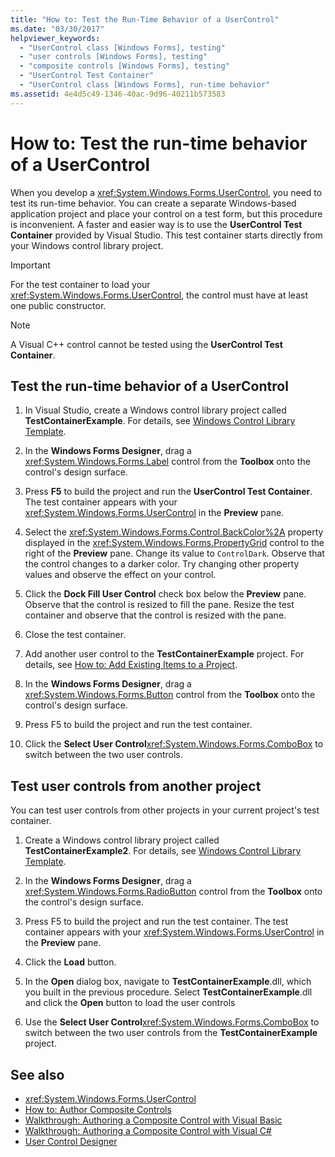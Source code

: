 ```yaml
---
title: "How to: Test the Run-Time Behavior of a UserControl"
ms.date: "03/30/2017"
helpviewer_keywords:
  - "UserControl class [Windows Forms], testing"
  - "user controls [Windows Forms], testing"
  - "composite controls [Windows Forms], testing"
  - "UserControl Test Container"
  - "UserControl class [Windows Forms], run-time behavior"
ms.assetid: 4e4d5c49-1346-40ac-9d96-40211b573583
---
```

# How to: Test the run-time behavior of a UserControl

When you develop a <xref:System.Windows.Forms.UserControl>, you need to test its run-time behavior. You can create a separate Windows-based application project and place your control on a test form, but this procedure is inconvenient. A faster and easier way is to use the **UserControl Test Container** provided by Visual Studio. This test container starts directly from your Windows control library project.

> [!IMPORTANT]
> For the test container to load your <xref:System.Windows.Forms.UserControl>, the control must have at least one public constructor.

> [!NOTE]
> A Visual C++ control cannot be tested using the **UserControl Test Container**.

## Test the run-time behavior of a UserControl

1. In Visual Studio, create a Windows control library project called **TestContainerExample**. For details, see [Windows Control Library Template](https://docs.microsoft.com/previous-versions/kxczf775(v=vs.100)).

2. In the **Windows Forms Designer**, drag a <xref:System.Windows.Forms.Label> control from the **Toolbox** onto the control's design surface.

3. Press **F5** to build the project and run the **UserControl Test Container**. The test container appears with your <xref:System.Windows.Forms.UserControl> in the **Preview** pane.

4. Select the <xref:System.Windows.Forms.Control.BackColor%2A> property displayed in the <xref:System.Windows.Forms.PropertyGrid> control to the right of the **Preview** pane. Change its value to `ControlDark`. Observe that the control changes to a darker color. Try changing other property values and observe the effect on your control.

5. Click the **Dock Fill User Control** check box below the **Preview** pane. Observe that the control is resized to fill the pane. Resize the test container and observe that the control is resized with the pane.

6. Close the test container.

7. Add another user control to the **TestContainerExample** project. For details, see [How to: Add Existing Items to a Project](https://docs.microsoft.com/previous-versions/visualstudio/visual-studio-2010/9f4t9t92(v=vs.100)).

8. In the **Windows Forms Designer**, drag a <xref:System.Windows.Forms.Button> control from the **Toolbox** onto the control's design surface.

9. Press F5 to build the project and run the test container.

10. Click the **Select User Control**<xref:System.Windows.Forms.ComboBox> to switch between the two user controls.

## Test user controls from another project

You can test user controls from other projects in your current project's test container.

1. Create a Windows control library project called **TestContainerExample2**. For details, see [Windows Control Library Template](https://docs.microsoft.com/previous-versions/kxczf775(v=vs.100)).

2. In the **Windows Forms Designer**, drag a <xref:System.Windows.Forms.RadioButton> control from the **Toolbox** onto the control's design surface.

3. Press F5 to build the project and run the test container. The test container appears with your <xref:System.Windows.Forms.UserControl> in the **Preview** pane.

4. Click the **Load** button.

5. In the **Open** dialog box, navigate to **TestContainerExample**.dll, which you built in the previous procedure. Select **TestContainerExample**.dll and click the **Open** button to load the user controls

6. Use the **Select User Control**<xref:System.Windows.Forms.ComboBox> to switch between the two user controls from the **TestContainerExample** project.

## See also

- <xref:System.Windows.Forms.UserControl>
- [How to: Author Composite Controls](how-to-author-composite-controls.md)
- [Walkthrough: Authoring a Composite Control with Visual Basic](walkthrough-authoring-a-composite-control-with-visual-basic.md)
- [Walkthrough: Authoring a Composite Control with Visual C#](walkthrough-authoring-a-composite-control-with-visual-csharp.md)
- [User Control Designer](https://docs.microsoft.com/previous-versions/visualstudio/visual-studio-2010/183c3hth(v=vs.100))
